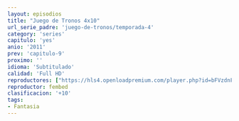 ```yaml
---
layout: episodios
title: "Juego de Tronos 4x10"
url_serie_padre: 'juego-de-tronos/temporada-4'
category: 'series'
capitulo: 'yes'
anio: '2011'
prev: 'capitulo-9'
proximo: ''
idioma: 'Subtitulado'
calidad: 'Full HD'
reproductores: ["https://hls4.openloadpremium.com/player.php?id=bFVzdnFtbTRVZFI2TjFYc0dKMkJ6bDFNQ053dzlTRG56RXlORmJPSkhXTFZ6WWxTWjhieTVuSEdzWWVQR1BSQ0FVdkZWMWZXd1NUSUd3bWI5dmdrMXc9PQ&sub=https://sub.cuevana2.io/vtt-sub/sub7/Game.Of.Thrones.S04E10.vtt"]
reproductor: fembed
clasificacion: '+10'
tags:
- Fantasia
---
```












